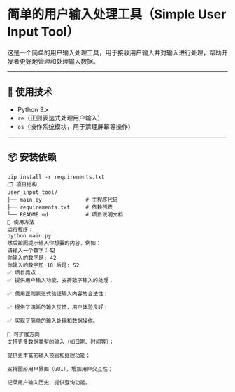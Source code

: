 # 简单的用户输入处理工具（Simple User Input Tool）

这是一个简单的用户输入处理工具，用于接收用户输入并对输入进行处理，帮助开发者更好地管理和处理输入数据。

---

## 🧰 使用技术

- Python 3.x  
- `re`（正则表达式处理用户输入）  
- `os`（操作系统模块，用于清理屏幕等操作）  

---

## 📦 安装依赖

```
pip install -r requirements.txt
🗂 项目结构
user_input_tool/
├── main.py              # 主程序代码
├── requirements.txt     # 依赖列表
└── README.md            # 项目说明文档
🚀 使用方法
运行程序：
python main.py
然后按照提示输入你想要的内容，例如：
请输入一个数字：42
你输入的数字是: 42
你输入的数字加 10 后是: 52
✅ 项目亮点
✅ 提供用户输入功能，支持数字输入的处理；

✅ 使用正则表达式验证输入内容的合法性；

✅ 提供了清晰的输入反馈，用户体验良好；

✅ 实现了简单的输入处理和数据操作。

🌱 可扩展方向
支持更多数据类型的输入（如日期、时间等）；

提供更丰富的输入校验和处理功能；

支持图形用户界面（GUI），增加用户交互性；

记录用户输入历史，提供查询功能。

